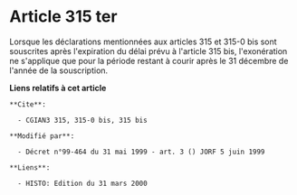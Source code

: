 # Article 315 ter

Lorsque les déclarations mentionnées aux articles 315 et 315-0 bis sont souscrites après l'expiration du délai prévu à
l'article 315 bis, l'exonération ne s'applique que pour la période restant à courir après le 31 décembre de l'année de la
souscription.

**Liens relatifs à cet article**

	**Cite**:

	  - CGIAN3 315, 315-0 bis, 315 bis

	**Modifié par**:

	  - Décret n°99-464 du 31 mai 1999 - art. 3 () JORF 5 juin 1999

	**Liens**:

	  - HISTO: Edition du 31 mars 2000
